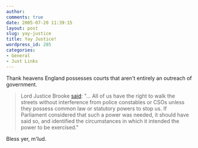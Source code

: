 ```yaml
---
author:
comments: true
date: 2005-07-20 11:39:15
layout: post
slug: yay-justice
title: Yay Justice!
wordpress_id: 285
categories:
- General
- Just Links
---
```


Thank heavens England possesses courts that aren't entirely an outreach of government.


> Lord Justice Brooke [said](http://news.bbc.co.uk/1/hi/england/london/4699095.stm): "... All of us have the right to walk the streets without interference from police constables or CSOs unless they possess common law or statutory powers to stop us. If Parliament considered that such a power was needed, it should have said so, and identified the circumstances in which it intended the power to be exercised."

Bless yer, m'lud.
